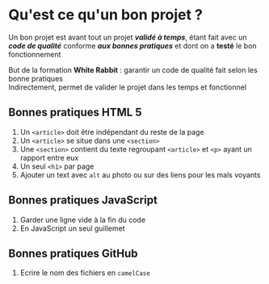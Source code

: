 # Qu'est ce qu'un bon projet ?

Un bon projet est avant tout un projet ***validé à temps***, étant fait avec un ***code de qualité*** conforme ***aux bonnes pratiques***
et dont on a **testé** le bon fonctionnement

But de la formation **White Rabbit** : garantir un code de qualité fait selon les bonne pratiques  
Indirectement, permet de valider le projet dans les temps et fonctionnel  

## Bonnes pratiques HTML 5 

1. Un `<article>` doit être indépendant du reste de la page
1. Un `<article>` se situe dans une `<section>` 
1. Une `<section>` contient du texte regroupant `<article>` et `<p>` ayant un rapport entre eux
1. Un seul `<h1>` par page
1. Ajouter un text avec `alt` au photo ou sur des liens pour les mals voyants 

## Bonnes pratiques JavaScript

1. Garder une ligne vide à la fin du code
1. En JavaScript un seul guillemet 

## Bonnes pratiques GitHub

1. Ecrire le nom des fichiers en `camelCase`

